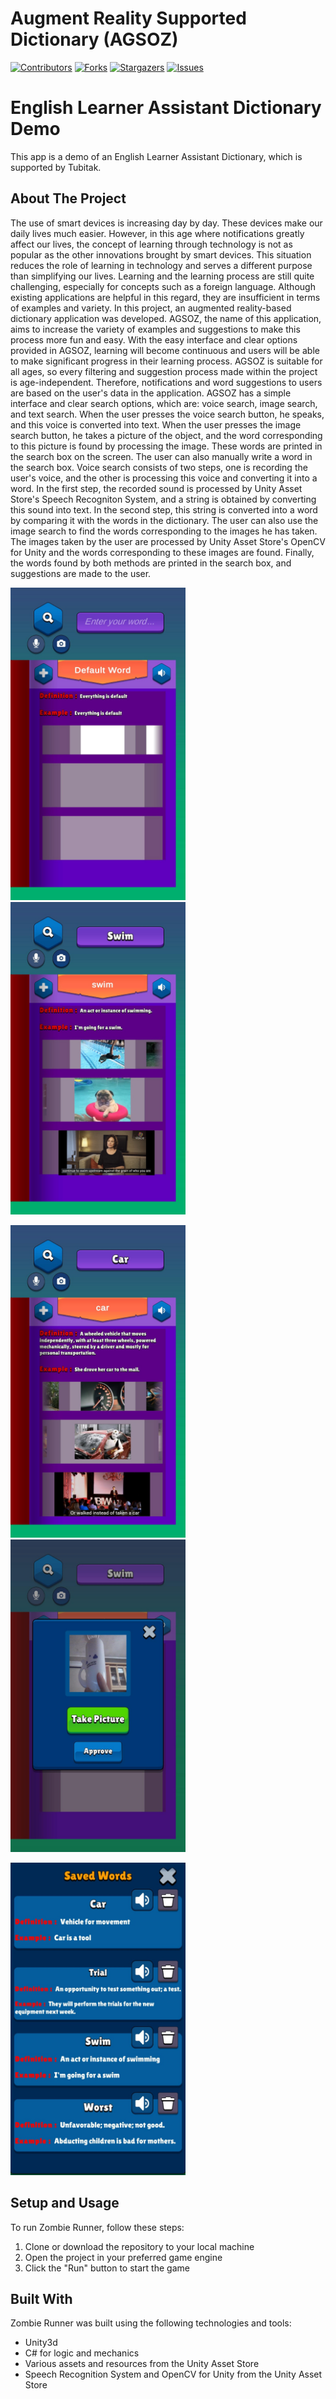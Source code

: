 # Augment Reality Supported Dictionary (AGSOZ)

[![Contributors][contributors-shield]][contributors-url]
[![Forks][forks-shield]][forks-url]
[![Stargazers][stars-shield]][stars-url]
[![Issues][issues-shield]][issues-url]
<head>
  <title>English Learner Assistant Dictionary Demo</title>
</head>
<body>
  <h1>English Learner Assistant Dictionary Demo</h1>
  <p>This app is a demo of an English Learner Assistant Dictionary, which is supported by Tubitak.</p>
</body>

<!-- ABOUT THE PROJECT -->
## About The Project

The use of smart devices is increasing day by day. These devices make our daily lives much easier. However, in this age where notifications greatly affect our lives, the concept of learning through technology is not as popular as the other innovations brought by smart devices. This situation reduces the role of learning in technology and serves a different purpose than simplifying our lives. Learning and the learning process are still quite challenging, especially for concepts such as a foreign language. Although existing applications are helpful in this regard, they are insufficient in terms of examples and variety. In this project, an augmented reality-based dictionary application was developed. AGSOZ, the name of this application, aims to increase the variety of examples and suggestions to make this process more fun and easy. With the easy interface and clear options provided in AGSOZ, learning will become continuous and users will be able to make significant progress in their learning process. AGSOZ is suitable for all ages, so every filtering and suggestion process made within the project is age-independent. Therefore, notifications and word suggestions to users are based on the user's data in the application. AGSOZ has a simple interface and clear search options, which are: voice search, image search, and text search. When the user presses the voice search button, he speaks, and this voice is converted into text. When the user presses the image search button, he takes a picture of the object, and the word corresponding to this picture is found by processing the image. These words are printed in the search box on the screen. The user can also manually write a word in the search box. Voice search consists of two steps, one is recording the user's voice, and the other is processing this voice and converting it into a word. In the first step, the recorded sound is processed by Unity Asset Store's Speech Recogniton System, and a string is obtained by converting this sound into text. In the second step, this string is converted into a word by comparing it with the words in the dictionary. The user can also use the image search to find the words corresponding to the images he has taken. The images taken by the user are processed by Unity Asset Store's OpenCV for Unity and the words corresponding to these images are found. Finally, the words found by both methods are printed in the search box, and suggestions are made to the user.

<img src="Screenshots/ss_1.jpeg" width="280" height="500">  <img src="Screenshots/ss_2.jpeg" width="280" height="500">

<img src="Screenshots/ss_3.jpeg" width="280" height="500">  <img src="Screenshots/ss_4.jpeg" width="280" height="500">

<img src="Screenshots/ss_5.jpeg" width="280" height="500">    

<!-- SETUP AND USAGE -->
## Setup and Usage

To run Zombie Runner, follow these steps:

1. Clone or download the repository to your local machine
2. Open the project in your preferred game engine
3. Click the "Run" button to start the game

<!-- BUILT WITH -->
## Built With

Zombie Runner was built using the following technologies and tools:

- Unity3d
- C# for logic and mechanics
- Various assets and resources from the Unity Asset Store
- Speech Recognition System and OpenCV for Unity from the Unity Asset Store

[contributors-shield]: https://img.shields.io/github/contributors/AbdullahAskin/AGSOZ.svg?style=for-the-badge
[contributors-url]: https://github.com/AbdullahAskin/AGSOZ/graphs/contributors
[forks-shield]: https://img.shields.io/github/forks/AbdullahAskin/AGSOZ.svg?style=for-the-badge
[forks-url]: https://github.com/AbdullahAskin/AGSOZ/network/members
[stars-shield]: https://img.shields.io/github/stars/AbdullahAskin/AGSOZ.svg?style=for-the-badge
[stars-url]: https://github.com/AbdullahAskin/AGSOZ/stargazers
[issues-shield]: https://img.shields.io/github/issues/AbdullahAskin/AGSOZ.svg?style=for-the-badge
[issues-url]: https://github.com/AbdullahAskin/AGSOZ/issues
[linkedin-shield]: https://img.shields.io/badge/-LinkedIn-black.svg?style=for-the-badge&logo=linkedin&colorB=555
[linkedin-url]: www.linkedin.com/in/abdullah-ahmet-askin
